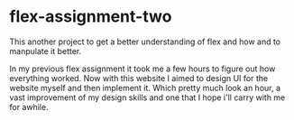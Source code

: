 # flex-assignment-two

This another project to get a better understanding of flex and how and to manpulate it better.

In my previous flex assignment it took me a few hours to figure out how everything worked. Now with this website I aimed to design UI for the website myself and then implement it. 
Which pretty much look an hour, a vast improvement of my design skills and one that I hope i'll carry with me for awhile.
